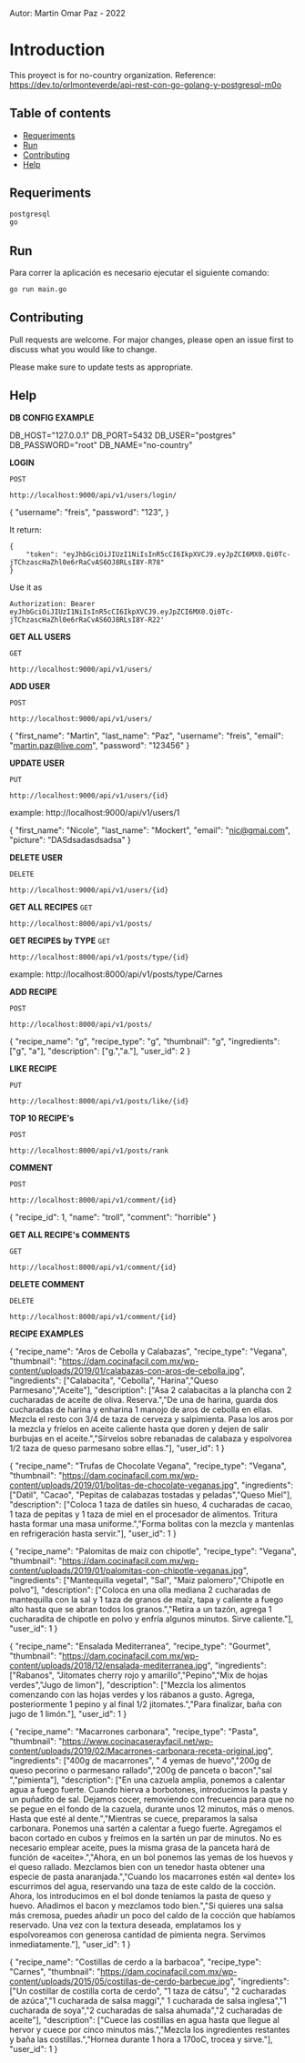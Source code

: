 Autor: Martin Omar Paz - 2022
# Introduction
This proyect is for no-country organization.
Reference: https://dev.to/orlmonteverde/api-rest-con-go-golang-y-postgresql-m0o

## Table of contents
* [Requeriments](#requeriments)
* [Run](#run)
* [Contributing](#contributing)
* [Help](#help)

## Requeriments
```sh
postgresql
go
```

## Run
Para correr la aplicación es necesario ejecutar el siguiente comando:
```sh
go run main.go
```
## Contributing
Pull requests are welcome. For major changes, please open an issue first to discuss what you would like to change.

Please make sure to update tests as appropriate.

## Help

**DB CONFIG EXAMPLE**

DB_HOST="127.0.0.1"
DB_PORT=5432
DB_USER="postgres"
DB_PASSWORD="root"
DB_NAME="no-country"

**LOGIN**

`POST`
```
http://localhost:9000/api/v1/users/login/
```

{
    "username": "freis",
    "password": "123",
}

It return:
```
{
    "token": "eyJhbGciOiJIUzI1NiIsInR5cCI6IkpXVCJ9.eyJpZCI6MX0.Qi0Tc-jTChzascHaZhl0e6rRaCvAS6OJ8RLsI8Y-R78"
}
```

Use it as
```
Authorization: Bearer eyJhbGciOiJIUzI1NiIsInR5cCI6IkpXVCJ9.eyJpZCI6MX0.Qi0Tc-jTChzascHaZhl0e6rRaCvAS6OJ8RLsI8Y-R22'
```

**GET ALL USERS**

`GET`
```
http://localhost:9000/api/v1/users/ 
```

**ADD USER**

`POST`
```
http://localhost:9000/api/v1/users/ 
```

{
    "first_name": "Martin",
    "last_name": "Paz",
    "username": "freis",
    "email": "martin.paz@live.com",
    "password": "123456"
}

**UPDATE USER**

`PUT`
```
http://localhost:9000/api/v1/users/{id} 
```
example: http://localhost:9000/api/v1/users/1

{
    "first_name": "Nicole",
    "last_name": "Mockert",
    "email": "nic@gmai.com",
    "picture": "DASdsadasdsadsa"
}

**DELETE USER**

`DELETE`
```
http://localhost:9000/api/v1/users/{id}
```

**GET ALL RECIPES**
`GET`
```
http://localhost:8000/api/v1/posts/
```

**GET RECIPES by TYPE**
`GET`
```
http://localhost:8000/api/v1/posts/type/{id}
```
example: http://localhost:8000/api/v1/posts/type/Carnes

**ADD RECIPE**

`POST`
```
http://localhost:8000/api/v1/posts/ 
```


{
    "recipe_name": "g",
    "recipe_type": "g",
    "thumbnail": "g",
    "ingredients": ["g", "a"],
    "description": ["g.","a."],
    "user_id": 2
}


**LIKE RECIPE**

`PUT`
```
http://localhost:8000/api/v1/posts/like/{id}
```

**TOP 10 RECIPE's**

`POST`
```
http://localhost:8000/api/v1/posts/rank 
```

**COMMENT**

`POST`
```
http://localhost:8000/api/v1/comment/{id}
```

{
    "recipe_id": 1,
    "name": "troll",
    "comment": "horrible"
}

**GET ALL RECIPE's COMMENTS**

`GET`
```
http://localhost:8000/api/v1/comment/{id} 
```

**DELETE COMMENT**

`DELETE`
```
http://localhost:8000/api/v1/comment/{id} 
```

**RECIPE EXAMPLES**

{
    "recipe_name": "Aros de Cebolla y Calabazas",
    "recipe_type": "Vegana",
    "thumbnail": "https://dam.cocinafacil.com.mx/wp-content/uploads/2019/01/calabazas-con-aros-de-cebolla.jpg",
    "ingredients": ["Calabacita", "Cebolla", "Harina","Queso Parmesano","Aceite"],
    "description": ["Asa 2 calabacitas a la plancha con 2 cucharadas de aceite de oliva. Reserva.","De una de harina, guarda dos cucharadas de harina y enharina 1 manojo de aros de cebolla en ellas. Mezcla el resto con 3/4 de taza de cerveza y salpimienta. Pasa los aros por la mezcla y fríelos en aceite caliente hasta que doren y dejen de salir burbujas en el aceite.","Sírvelos sobre rebanadas de calabaza y espolvorea 1/2 taza de queso parmesano sobre ellas."],
    "user_id": 1
}

{
    "recipe_name": "Trufas de Chocolate Vegana",
    "recipe_type": "Vegana",
    "thumbnail": "https://dam.cocinafacil.com.mx/wp-content/uploads/2019/01/bolitas-de-chocolate-veganas.jpg",
    "ingredients": ["Datil", "Cacao", "Pepitas de calabazas tostadas y peladas","Queso Miel"],
    "description": ["Coloca 1 taza de datiles sin hueso, 4 cucharadas de cacao, 1 taza de pepitas y 1 taza de miel en el procesador de alimentos. Tritura hasta formar una masa uniforme.","Forma bolitas con la mezcla y mantenlas en refrigeración hasta servir."],
    "user_id": 1
}

{
    "recipe_name": "Palomitas de maiz con chipotle",
    "recipe_type": "Vegana",
    "thumbnail": "https://dam.cocinafacil.com.mx/wp-content/uploads/2019/01/palomitas-con-chipotle-veganas.jpg",
    "ingredients": ["Mantequilla vegetal", "Sal", "Maiz palomero","Chipotle en polvo"],
    "description": ["Coloca en una olla mediana 2 cucharadas de mantequilla con la sal y 1 taza de granos de maíz, tapa y caliente a fuego alto hasta que se abran todos los granos.","Retira a un tazón, agrega 1 cucharadita de chipotle en polvo y enfría algunos minutos. Sirve caliente."],
    "user_id": 1
}

{
    "recipe_name": "Ensalada Mediterranea",
    "recipe_type": "Gourmet",
    "thumbnail": "https://dam.cocinafacil.com.mx/wp-content/uploads/2018/12/ensalada-mediterranea.jpg",
    "ingredients": ["Rabanos", "Jitomates cherry rojo y amarillo","Pepino","Mix de hojas verdes","Jugo de limon"],
    "description": ["Mezcla los alimentos comenzando con las hojas verdes y los rábanos a gusto. Agrega, posteriormente 1 pepino y al final 1/2 jitomates.","Para finalizar, baña con jugo de 1 limón."],
    "user_id": 1
}

{
    "recipe_name": "Macarrones carbonara",
    "recipe_type": "Pasta",
    "thumbnail": "https://www.cocinacaserayfacil.net/wp-content/uploads/2019/02/Macarrones-carbonara-receta-original.jpg",
    "ingredients": ["400g de macarrones", " 4 yemas de huevo","200g de queso pecorino o parmesano rallado","200g de panceta o bacon","sal ","pimienta"],
    "description": ["En una cazuela amplia, ponemos a calentar agua a fuego fuerte. Cuando hierva a borbotones, introducimos la pasta y un puñadito de sal. Dejamos cocer, removiendo con frecuencia para que no se pegue en el fondo de la cazuela, durante unos 12 minutos, más o menos. Hasta que esté al dente.","Mientras se cuece, preparamos la salsa carbonara. Ponemos una sartén a calentar a fuego fuerte. Agregamos el bacon cortado en cubos y freímos en la sartén un par de minutos. No es necesario emplear aceite, pues la misma grasa de la panceta hará de función de «aceite».","Ahora, en un bol ponemos las yemas de los huevos y el queso rallado. Mezclamos bien con un tenedor hasta obtener una especie de pasta anaranjada.","Cuando los macarrones estén «al dente» los escurrimos del agua, reservando una taza de este caldo de la cocción. Ahora, los introducimos en el bol donde teníamos la pasta de queso y huevo. Añadimos el bacon y mezclamos todo bien.","Si quieres una salsa más cremosa, puedes añadir un poco del caldo de la cocción que habíamos reservado. Una vez con la textura deseada, emplatamos los y espolvoreamos con generosa cantidad de pimienta negra. Servimos inmediatamente."],
    "user_id": 1
}

{
    "recipe_name": "Costillas de cerdo a la barbacoa",
    "recipe_type": "Carnes",
    "thumbnail": "https://dam.cocinafacil.com.mx/wp-content/uploads/2015/05/costillas-de-cerdo-barbecue.jpg",
    "ingredients": ["Un costillar de costilla corta de cerdo", "1 taza de cátsu", "2 cucharadas de azúca","1 cucharada de salsa maggi"," 1 cucharada de salsa inglesa","1 cucharada de soya","2 cucharadas de salsa ahumada","2 cucharadas de aceite"],
    "description": ["Cuece las costillas en agua hasta que llegue al hervor y cuece por cinco minutos más.","Mezcla los ingredientes restantes y baña las costillas.","Hornea durante 1 hora a 170oC, trocea y sirve."],
    "user_id": 1
}



